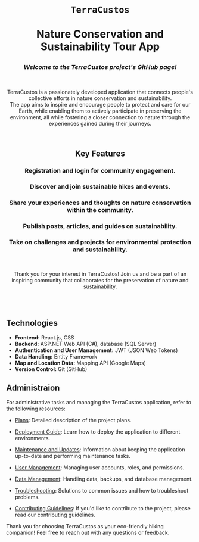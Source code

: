 # <p align="center">`TerraCustos`</br></br>Nature Conservation and Sustainability Tour App</p>

### <p align="center">_Welcome to the TerraCustos project's GitHub page!_</p>
</br>
<p align="center">TerraCustos is a passionately developed application that connects people's collective efforts in nature conservation and sustainability.</br>
  The app aims to inspire and encourage people to protect and care for our Earth, while enabling them to actively participate in preserving the environment,
  all while fostering a closer connection to nature through the experiences gained during their journeys.</p>
</br>

## <p align="center">Key Features</p>

### <p align="center">Registration and login for community engagement.</p>
### <p align="center">Discover and join sustainable hikes and events.</p>
### <p align="center">Share your experiences and thoughts on nature conservation within the community.</p>
### <p align="center">Publish posts, articles, and guides on sustainability.</p>
### <p align="center">Take on challenges and projects for environmental protection and sustainability.</p>
</br>
<p align="center">Thank you for your interest in TerraCustos! Join us and be a part of an inspiring community that collaborates for the preservation of nature and sustainability.</p>
</br></br>

## Technologies

- **Frontend:** React.js, CSS
- **Backend:** ASP.NET Web API (C#), database (SQL Server)
- **Authentication and User Management:** JWT (JSON Web Tokens)
- **Data Handling:** Entity Framework
- **Map and Location Data:** Mapping API (Google Maps)
- **Version Control:** Git (GitHub)

## Administraion

For administrative tasks and managing the TerraCustos application, refer to the following resources:

- [Plans](/docs/plans.md): Detailed description of the project plans.

- [Deployment Guide](/docs/deployment.md): Learn how to deploy the application to different environments.

- [Maintenance and Updates](/docs/maintenance.md): Information about keeping the application up-to-date and performing maintenance tasks.

- [User Management](/docs/user-management.md): Managing user accounts, roles, and permissions.

- [Data Management](/docs/data-management.md): Handling data, backups, and database management.

- [Troubleshooting](/docs/troubleshooting.md): Solutions to common issues and how to troubleshoot problems.

- [Contributing Guidelines](/CONTRIBUTING.md): If you'd like to contribute to the project, please read our contributing guidelines.

Thank you for choosing TerraCustos as your eco-friendly hiking companion! Feel free to reach out with any questions or feedback.
